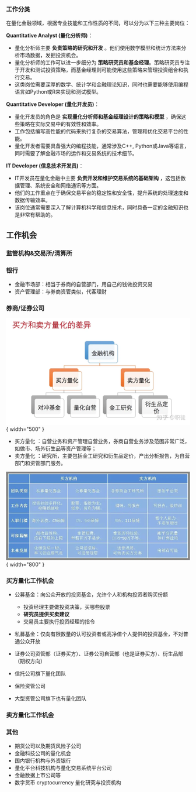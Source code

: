 ### 工作分类

在量化金融领域，根据专业技能和工作性质的不同，可以分为以下三种主要岗位：

**Quantitative Analyst (量化分析师)**：

   - 量化分析师主要 **负责策略的研究和开发** 。他们使用数学模型和统计方法来分析市场数据，发掘投资机会。
   - 量化分析师的工作可以进一步细分为 **策略研究员和基金经理**。策略研究员专注于开发和测试投资策略，而基金经理则可能使用这些策略来管理投资组合和执行交易。
   - 这类岗位需要深厚的数学、统计学和金融理论知识，同时也需要能够使用编程语言如Python或R来实现和测试模型。

**Quantitative Developer (量化开发员)**：

   - 量化开发员的角色是 **实现量化分析师和基金经理设计的策略和模型** ，确保这些策略在实际交易中的有效性和效率。
   - 工作包括编写高性能的代码来执行复杂的交易算法，管理和优化交易平台的性能。
   - 量化开发者需要具备强大的编程技能，通常涉及C++, Python或Java等语言，同时需要了解金融市场的运作和交易系统的技术细节。

**IT Developer (信息技术开发员)**：

   - IT开发员在量化金融中主要 **负责开发和维护交易系统的基础架构** ，这包括数据管理、系统安全和网络通讯等方面。
   - 他们的工作重点在于确保交易平台的稳定性和安全性，提升系统的处理速度和数据传输效率。
   - 该岗位通常需要深入了解计算机科学和信息技术，同时具备一定的金融知识也是非常有帮助的。

## 工作机会

### 监管机构&交易所/清算所

### 银行

- 金融市场部：相当于券商的自营部门，用自己的钱做投资交易
- 资产管理部：与券商资管类似，代客理财

### 券商/证券公司

![这是图片](./img/买卖方量化工作差异.jpg){ width="500" }

- 买方量化 ：自营业务和资产管理自营业务，券商自营业务涉及范围非常广泛，如做市、场外衍生品等资产管理等；
- 卖方量化 ：研究所，主要包括金工研究和衍生品定价，产出分析报告，为自营部门和资管部门服务。


![这是图片](./img/国内量化投资从业按机构性质分类.jpg){ width="800" }

### 买方量化工作机会

- 公募基金：向公众开放的投资基金，允许个人和机构投资者购买份额

	- 投资经理主要做投资决策，买哪些股票
	- **研究员提供买卖建议**
	- 交易员主要执行投资经理的指令

- 私募基金：仅向有限数量的认可投资者或高净值个人提供的投资基金，不对普通公众开放
- 证券公司资管部（证券买方）、证券公司自营部（也是证券买方）、衍生品部（期权方向）
- 信托公司旗下量化团队
- 保险资管公司
- 大型资管公司旗下也有量化团队

### 卖方量化工作机会

### 其他
- 期货公司以及期货风险子公司
- 金融科技公司的量化机会
- 国内银行机构与外资银行
- 量化平台科技机构与量化交易系统平台公司
- 金融数据上市公司等
- 数字货币 cryptocurrency 量化研究与投资机构



